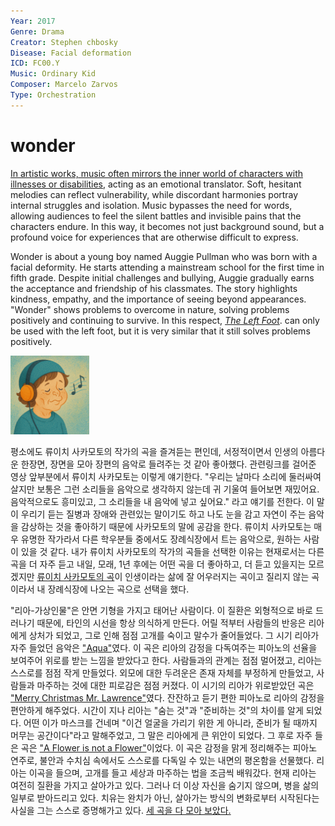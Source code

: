 ```yaml
---
Year: 2017
Genre: Drama
Creator: Stephen chbosky
Disease: Facial deformation
ICD: FC00.Y
Music: Ordinary Kid
Composer: Marcelo Zarvos
Type: Orchestration
---
```


# wonder

[In artistic works, music often mirrors the inner world of characters with illnesses or disabilities](https://youtu.be/9NtqTiiE0p8?si=DXc_BfZKjQl3Ix2Y), acting as an emotional translator. Soft, hesitant melodies can reflect vulnerability, while discordant harmonies portray internal struggles and isolation. Music bypasses the need for words, allowing audiences to feel the silent battles and invisible pains that the characters endure. In this way, it becomes not just background sound, but a profound voice for experiences that are otherwise difficult to express.

Wonder is about a young boy named Auggie Pullman who was born with a facial deformity. He starts attending a mainstream school for the first time in fifth grade. Despite initial challenges and bullying, Auggie gradually earns the acceptance and friendship of his classmates. The story highlights kindness, empathy, and the importance of seeing beyond appearances. "Wonder" shows problems to overcome in nature, solving problems positively and continuing to survive. In this respect, [*The Left Foot*](jiang_jingrong.md). can only be used with the left foot, but it is very similar that it still solves problems positively.

<img src="./paek_seungju_img.png" alt="image facial deformation" style="width:25%;" />

평소에도 류이치 사카모토의 작가의 곡을 즐겨듣는 편인데, 서정적이면서 인생의 아름다운 한장면, 장면을 모아 장편의 음악로 들려주는 것 같아 좋아했다. 관련링크를 걸어준 영상 앞부분에서 류이치 사카모토는 이렇게 얘기한다. "우리는 날마다 소리에 둘러싸여 살지만 보통은 그런 소리들을 음악으로 생각하지 않는데 귀 기울여 들어보면 재밌어요. 음악적으로도 흥미있고, 그 소리들을 내 음악에 넣고 싶어요." 라고 얘기를 전한다. 이 말이 우리기 듣는 질병과 장애와 관련있는 말이기도 하고 나도 눈을 감고 자연이 주는 음악을 감상하는 것을 좋아하기 때문에 사카모토의 말에 공감을 한다. 류이치 사카모토는 매우 유명한 작가라서 다른 학우분들 중에서도 장례식장에서 트는 음악으로, 원하는 사람이 있을 것 같다. 내가 류이치 사카모토의 작가의 곡들을 선택한 이유는 현재로서는 다른곡을 더 자주 듣고 내일, 모래, 1년 후에는 어떤 곡을 더 좋아하고, 더 듣고 있을지는 모르겠지만 [류이치 사카모토의 곡](https://youtu.be/ccti-6ijn1c?si=Lfho5ul74r5Bl5c_)이 인생이라는 삶에 잘 어우러지는 곡이고 질리지 않는 곡이라서 내 장례식장에 나오는 곡으로 선택을 했다. 

"리아-가상인물"은 안면 기형을 가지고 태어난 사람이다. 이 질환은 외형적으로 바로 드러나기 때문에, 타인의 시선을 항상 의식하게 만든다. 어릴 적부터 사람들의 반응은 리아에게 상처가 되었고, 그로 인해 점점 고개를 숙이고 말수가 줄어들었다. 그 시기 리아가 자주 들었던 음악은 ["Aqua"](https://youtu.be/dqfLH0opCPk?si=jLPhxRCyfj5AX1es)였다. 이 곡은 리아의 감정을 다독여주는 피아노의 선율을 보여주어 위로를 받는 느낌을 받았다고 한다. 사람들과의 관계는 점점 멀어졌고, 리아는 스스로를 점점 작게 만들었다. 외모에 대한 두려운은 존재 자체를 부정하게 만들었고, 사람들과 마주하는 것에 대한 피로감은 점점 커졌다. 이 시기의 리아가 위로받았던 곡은 ["Merry Christmas Mr. Lawrence"](https://youtu.be/DEsEv6WAig0?si=GteZkMLv33HgrJGD)였다. 잔잔하고 듣기 편한 피아노로 리아의 감정을 편안하게 해주었다. 시간이 지나 리아는 "숨는 것"과 "준비하는 것"의 차이를 알게 되었다. 어떤 이가 마스크를 건네며 "이건 얼굴을 가리기 위한 게 아니라, 준비가 될 때까지 머무는 공간이다"라고 말해주었고, 그 말은 리아에게 큰 위안이 되었다. 그 후로 자주 들은 곡은 ["A Flower is not a Flower"](https://youtu.be/99-dvtlgMSs?si=DkAG4xcZHEptycYh)이었다. 이 곡은 감정을 맑게 정리해주는 피아노 연주로, 불안과 수치심 속에서도 스스로를 다독일 수 있는 내면의 평온함을 선물했다. 리아는 이곡을 들으며, 고개를 들고 세상과 마주하는 법을 조금씩 배워갔다. 현재 리아는 여전히 질환을 가지고 살아가고 있다. 그러나 더 이상 자신을 숨기지 않으며, 병을 삶의 일부로 받아드리고 있다. 치유는 완치가 아닌, 살아가는 방식의 변화로부터 시작된다는 사실을 그는 스스로 증명해가고 있다. [세 곡을 다 모아 보았다.](https://www.youtube.com/watch?v=99-dvtlgMSs&list=PL51yCNTr784rH5XI0SmREYHkOp1QFPD1p&pp=gAQB)

